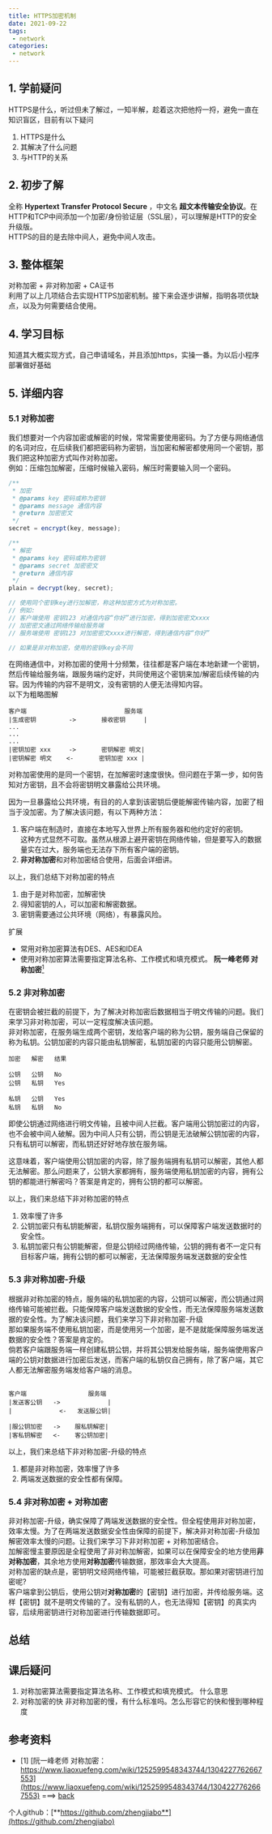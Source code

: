 ```yaml
---
title: HTTPS加密机制
date: 2021-09-22
tags:
 - network     
categories: 
 - network
---
```


## 1. 学前疑问
HTTPS是什么，听过但未了解过，一知半解，趁着这次把他捋一捋，避免一直在知识盲区，目前有以下疑问
1. HTTPS是什么
2. 其解决了什么问题
3. 与HTTP的关系





## 2. 初步了解
全称 **Hypertext Transfer Protocol Secure** ，中文名 **超文本传输安全协议**。在HTTP和TCP中间添加一个加密/身份验证层（SSL层），可以理解是HTTP的安全升级版。   
HTTPS的目的是去除中间人，避免中间人攻击。



## 3. 整体框架
对称加密 + 非对称加密 + CA证书     
利用了以上几项结合去实现HTTPS加密机制。接下来会逐步讲解，指明各项优缺点，以及为何需要结合使用。


## 4. 学习目标
知道其大概实现方式，自己申请域名，并且添加https，实操一番。为以后小程序部署做好基础




## 5. 详细内容

### 5.1 对称加密
我们想要对一个内容加密或解密的时候，常常需要使用密码。为了方便与网络通信的名词对应，在后续我们都把密码称为密钥，当加密和解密都使用同一个密钥，那我们把这种加密方式叫作对称加密。    
例如：压缩包加解密，压缩时候输入密码，解压时需要输入同一个密码。
```javascript
/**
 * 加密
 * @params key 密码或称为密钥
 * @params message 通信内容
 * @return 加密密文
 */
secret = encrypt(key, message);

/**
 * 解密
 * @params key 密码或称为密钥
 * @params secret 加密密文
 * @return 通信内容
 */
plain = decrypt(key, secret);

// 使用同个密钥key进行加解密，称这种加密方式为对称加密。
// 例如:
// 客户端使用 密钥123 对通信内容“你好”进行加密，得到加密密文xxxx
// 加密密文通过网络传输给服务端
// 服务端使用 密钥123 对加密密文xxxx进行解密，得到通信内容“你好”

// 如果是非对称加密，使用的密钥key会不同
```


在网络通信中，对称加密的使用十分频繁，往往都是客户端在本地新建一个密钥，然后传输给服务端，跟服务端约定好，共同使用这个密钥来加/解密后续传输的内容。因为传输的内容不是明文，没有密钥的人便无法得知内容。    
以下为粗略图解
```    
客户端                           服务端    
|生成密钥         ->       接收密钥     |
...                          
...                          
...                          
|密钥加密 xxx     ->       密钥解密 明文|
|密钥解密 明文    <-       密钥加密 xxx |
```

对称加密使用的是同一个密钥，在加解密时速度很快。但问题在于第一步，如何告知对方密钥，且不会将密钥明文暴露给公共环境。


因为一旦暴露给公共环境，有目的的人拿到该密钥后便能解密传输内容，加密了相当于没加密。为了解决该问题，有以下两种方法：    
1. 客户端在制造时，直接在本地写入世界上所有服务器和他约定好的密钥。    
   这种方式显然不可取。虽然从根源上避开密钥在网络传输，但是要写入的数据量实在过大，服务端也无法存下所有客户端的密钥。
2. **非对称加密**和对称加密结合使用，后面会详细讲。

以上，我们总结下对称加密的特点    
1. 由于是对称加密，加解密快
2. 得知密钥的人，可以加密和解密数据。
3. 密钥需要通过公共环境（网络），有暴露风险。


扩展
- 常用对称加密算法有DES、AES和IDEA
- 使用对称加密算法需要指定算法名称、工作模式和填充模式。
  **阮一峰老师 对称加密**[<sup id="$1">1</sup>](#1)    


### 5.2 非对称加密
在密钥会被拦截的前提下，为了解决对称加密后数据相当于明文传输的问题。我们来学习非对称加密，可以一定程度解决该问题。    
非对称加密，在服务端生成两个密钥，发给客户端的称为公钥，服务端自己保留的称为私钥。公钥加密的内容只能由私钥解密，私钥加密的内容只能用公钥解密。

```    
加密   解密   结果

公钥   公钥   No
公钥   私钥   Yes

私钥   公钥   Yes
私钥   私钥   No
```    

即使公钥通过网络进行明文传输，且被中间人拦截。客户端用公钥加密过的内容，也不会被中间人破解。因为中间人只有公钥，而公钥是无法破解公钥加密的内容，只有私钥可以解密，而私钥还好好地存放在服务端。

这意味着，客户端使用公钥加密的内容，除了服务端拥有私钥可以解密，其他人都无法解密。那么问题来了，公钥大家都拥有，服务端使用私钥加密的内容，拥有公钥的都能进行解密吗？答案是肯定的，拥有公钥的都可以解密。

以上，我们来总结下非对称加密的特点
1. 效率慢了许多
2. 公钥加密只有私钥能解密，私钥仅服务端拥有，可以保障客户端发送数据时的安全性。
3. 私钥加密只有公钥能解密，但是公钥经过网络传输，公钥的拥有者不一定只有目标客户端，拥有公钥的都可以解密，无法保障服务端发送数据的安全性


### 5.3 非对称加密-升级
根据非对称加密的特点，服务端的私钥加密的内容，公钥可以解密，而公钥通过网络传输可能被拦截。只能保障客户端发送数据的安全性，而无法保障服务端发送数据的安全性。为了解决该问题，我们来学习下非对称加密-升级     
那如果服务端不使用私钥加密，而是使用另一个加密，是不是就能保障服务端发送数据的安全性？答案是肯定的。    
倘若客户端跟服务端一样创建私钥公钥，并将其公钥发给服务端，服务端使用客户端的公钥对数据进行加密后发送，而客户端的私钥仅自己拥有，除了客户端，其它人都无法解密服务端发给客户端的消息。
```    

客户端                 服务端 
|发送客公钥   ->             |
|             <-   发送服公钥| 

|服公钥加密   ->    服私钥解密|
|客私钥解密   <-    客公钥加密|

``` 
以上，我们来总结下非对称加密-升级的特点
1. 都是非对称加密，效率慢了许多
2. 两端发送数据的安全性都有保障。


### 5.4 非对称加密 + 对称加密
非对称加密-升级，确实保障了两端发送数据的安全性。但全程使用非对称加密，效率太慢。为了在两端发送数据安全性由保障的前提下，解决非对称加密-升级加解密效率太慢的问题。让我们来学习下非对称加密 + 对称加密结合。    
加解密慢主要原因是全程使用了非对称加解密，如果可以在保障安全的地方使用**非对称加密**，其余地方使用**对称加密**传输数据，那效率会大大提高。    
对称加密的缺点是，密钥明文经网络传输，可能被拦截获取。那如果对密钥进行加密呢?    
客户端拿到公钥后，使用公钥对**对称加密**的【密钥】进行加密，并传给服务端。这样【密钥】就不是明文传输的了。没有私钥的人，也无法得知【密钥】的真实内容，后续用密钥进行对称加密进行传输数据即可。


## 总结




## 课后疑问
1. 对称加密算法需要指定算法名称、工作模式和填充模式。 什么意思
2. 对称加密的快  非对称加密的慢，有什么标准吗。怎么形容它的快和慢到哪种程度





## 参考资料
- <span id="1"></span>[1] [阮一峰老师 对称加密：https://www.liaoxuefeng.com/wiki/1252599548343744/1304227762667553](https://www.liaoxuefeng.com/wiki/1252599548343744/1304227762667553) ===> [back](#$1)



个人github：[**https://github.com/zhengjiabo**](https://github.com/zhengjiabo) 